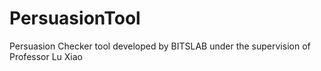 # PersuasionTool
Persuasion Checker tool developed by BITSLAB under the supervision of Professor Lu Xiao
